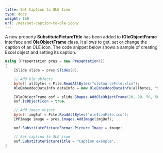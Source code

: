 ```yaml
---
title: Set Caption to OLE Icon
type: docs
weight: 160
url: /net/set-caption-to-ole-icon/
---
```


A new property **SubstitutePictureTitle** has been added to **IOleObjectFrame** interface and **OleObjectFrame** class. It allows to get, set or change the caption of an OLE icon. The code snippet below shows a sample of creating Excel object and setting its caption.

```csharp
using (Presentation pres = new Presentation())
{
    ISlide slide = pres.Slides[0];

    // Add Ole objects
    byte[] allbytes = File.ReadAllBytes("oleSourceFile.xlsx");
    OleEmbeddedDataInfo dataInfo = new OleEmbeddedDataInfo(allbytes, "xlsx");

    IOleObjectFrame oof = slide.Shapes.AddOleObjectFrame(20, 20, 50, 50, dataInfo);
    oof.IsObjectIcon = true;

    // Add image object
    byte[] imgBuf = File.ReadAllBytes("oleIconFile.ico");
    IPPImage image = pres.Images.AddImage(imgBuf);

    oof.SubstitutePictureFormat.Picture.Image = image;

    // Set caption to OLE icon
    oof.SubstitutePictureTitle = "Caption example";
}
```


